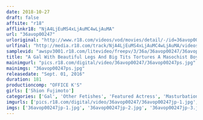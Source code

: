 ```yaml
---
date: 2018-10-27
draft: false
affsite: "r18"
afflinkr18: "NjA4LjEuMS4xLjAuMC4wLjAuMA"
url: "36avop00247"
urloriginal: "http://www.r18.com/videos/vod/movies/detail/-/id=36avop00247"
urlfinal: "http://media.r18.com/track/NjA4LjEuMS4xLjAuMC4wLjAuMA/videos/vod/movies/detail/-/id=36avop00247"
samplevid: "awspv3001.r18.com/litevideo/freepv/3/36a/36avop00247/36avop00247_dmb_w.mp4"
title: "A Gal With Beautiful Legs And Big Tits Tortures A Masochist Boy With Dirty Talk Shion Fujimoto"
mainimgurl: "pics.r18.com/digital/video/36avop00247/36avop00247ps.jpg"
mainimgs: "36avop00247ps.jpg"
releasedate: "Sept. 01, 2016"
duration: 181
productioncomp: "OFFICE K'S"
girls: ['Shion Fujimoto']
categories: ['Gal', 'Other Fetishes', 'Featured Actress', 'Masturbation', 'Dirty Talk', 'Masochist Man', 'Hi-Def', 'AV OPEN 2016 Extreme & Fetish Division']
imgurls: ['pics.r18.com/digital/video/36avop00247/36avop00247jp-1.jpg', 'pics.r18.com/digital/video/36avop00247/36avop00247jp-2.jpg', 'pics.r18.com/digital/video/36avop00247/36avop00247jp-3.jpg', 'pics.r18.com/digital/video/36avop00247/36avop00247jp-4.jpg', 'pics.r18.com/digital/video/36avop00247/36avop00247jp-5.jpg', 'pics.r18.com/digital/video/36avop00247/36avop00247jp-6.jpg', 'pics.r18.com/digital/video/36avop00247/36avop00247jp-7.jpg', 'pics.r18.com/digital/video/36avop00247/36avop00247jp-8.jpg', 'pics.r18.com/digital/video/36avop00247/36avop00247jp-9.jpg', 'pics.r18.com/digital/video/36avop00247/36avop00247jp-10.jpg', 'pics.r18.com/digital/video/36avop00247/36avop00247jp-11.jpg', 'pics.r18.com/digital/video/36avop00247/36avop00247jp-12.jpg', 'pics.r18.com/digital/video/36avop00247/36avop00247jp-13.jpg', 'pics.r18.com/digital/video/36avop00247/36avop00247jp-14.jpg', 'pics.r18.com/digital/video/36avop00247/36avop00247jp-15.jpg', 'pics.r18.com/digital/video/36avop00247/36avop00247jp-16.jpg', 'pics.r18.com/digital/video/36avop00247/36avop00247jp-17.jpg', 'pics.r18.com/digital/video/36avop00247/36avop00247jp-18.jpg', 'pics.r18.com/digital/video/36avop00247/36avop00247jp-19.jpg', 'pics.r18.com/digital/video/36avop00247/36avop00247jp-20.jpg']
imgs: ['36avop00247jp-1.jpg', '36avop00247jp-2.jpg', '36avop00247jp-3.jpg', '36avop00247jp-4.jpg', '36avop00247jp-5.jpg', '36avop00247jp-6.jpg', '36avop00247jp-7.jpg', '36avop00247jp-8.jpg', '36avop00247jp-9.jpg', '36avop00247jp-10.jpg', '36avop00247jp-11.jpg', '36avop00247jp-12.jpg', '36avop00247jp-13.jpg', '36avop00247jp-14.jpg', '36avop00247jp-15.jpg', '36avop00247jp-16.jpg', '36avop00247jp-17.jpg', '36avop00247jp-18.jpg', '36avop00247jp-19.jpg', '36avop00247jp-20.jpg']
---
```


